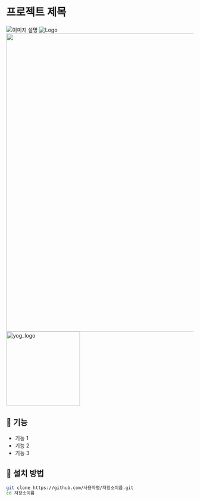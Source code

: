 # 프로젝트 제목  
![이미지 설명](https://kr.object.ncloudstorage.com/yog-img-storage/profile/ce85a9a5-9821-477b-8775-b25cade5d83e_aws%20image.png)
![Logo](https://kr.object.ncloudstorage.com/yog-img-storage/profile/ce85a9a5-9821-477b-8775-b25cade5d83e_aws%20image.png)
<img src="https://kr.object.ncloudstorage.com/yog-img-storage/profile/ce85a9a5-9821-477b-8775-b25cade5d83e_aws%20image.png" width="800">
<img width="198" alt="yog_logo" src="https://github.com/user-attachments/assets/bade185b-6b82-4254-ab1d-bb3b0d74d965" />

## 📌 기능  
- 기능 1  
- 기능 2  
- 기능 3  

## 🔧 설치 방법  
```sh
git clone https://github.com/사용자명/저장소이름.git
cd 저장소이름
